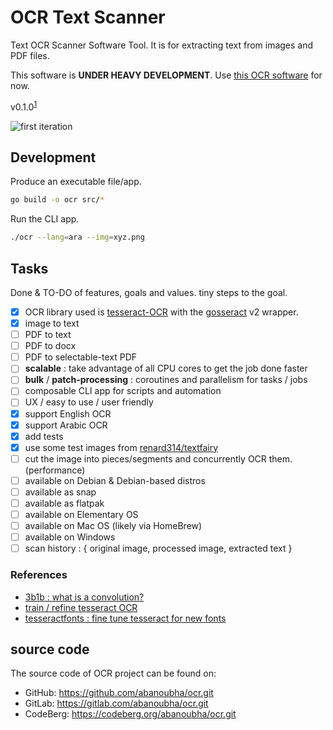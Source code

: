 # OCR Text Scanner

Text OCR Scanner Software Tool. It is for extracting text from images and PDF files.

This software is __UNDER HEAVY DEVELOPMENT__. Use [this OCR software](https://abanoubhanna.netlify.app/ocr) for now.

v0.1.0<sup>[1](semanticVersioning.md)</sup>

![first iteration](./screenshots/1st-iteration.png)

## Development

Produce an executable file/app.

```sh
go build -o ocr src/*
```

Run the CLI app.

```sh
./ocr --lang=ara --img=xyz.png
```

## Tasks

Done & TO-DO of features, goals and values. tiny steps to the goal.

- [x] OCR library used is [tesseract-OCR](https://github.com/tesseract-ocr/tesseract) with the [gosseract](https://github.com/otiai10/gosseract) v2 wrapper.
- [x] image to text
- [ ] PDF to text
- [ ] PDF to docx
- [ ] PDF to selectable-text PDF
- [ ] __scalable__ : take advantage of all CPU cores to get the job done faster
- [ ] __bulk__ / __patch-processing__ : coroutines and parallelism for tasks / jobs
- [ ] composable CLI app for scripts and automation
- [ ] UX / easy to use / user friendly
- [x] support English OCR
- [x] support Arabic OCR
- [x] add tests
- [x] use some test images from [renard314/textfairy](https://github.com/renard314/textfairy)
- [ ] cut the image into pieces/segments and concurrently OCR them. (performance)
- [ ] available on Debian & Debian-based distros
- [ ] available as snap
- [ ] available as flatpak
- [ ] available on Elementary OS
- [ ] available on Mac OS (likely via HomeBrew)
- [ ] available on Windows
- [ ] scan history : { original image, processed image, extracted text }

### References

- [3b1b : what is a convolution?](https://youtu.be/KuXjwB4LzSA)
- [train / refine tesseract OCR](https://github.com/abanoubha/train-tesseract-ocr)
- [tesseractfonts : fine tune tesseract for new fonts](https://github.com/dhivehi/tesseractfonts)

## source code

The source code of OCR project can be found on:

- GitHub: <https://github.com/abanoubha/ocr.git>
- GitLab: <https://gitlab.com/abanoubha/ocr.git>
- CodeBerg: <https://codeberg.org/abanoubha/ocr.git>
